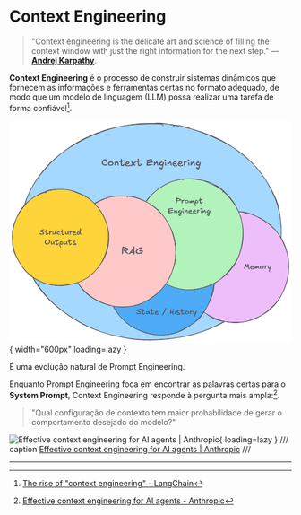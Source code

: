 # Context Engineering

> "Context engineering is the delicate art and science of filling the context window with just the right information for the next step." — **[Andrej Karpathy](https://karpathy.ai/)**.

**Context Engineering** é o processo de construir sistemas dinâmicos que fornecem as informações e ferramentas certas no formato adequado, de modo que um modelo de linguagem (LLM) possa realizar uma tarefa de forma confiável[^1].

![Context Engineering](../../assets/context-engineering.png){ width="600px" loading=lazy }

É uma evolução natural de Prompt Engineering.

Enquanto Prompt Engineering foca em encontrar as palavras certas para o **System Prompt**, Context Engineering responde à pergunta mais ampla:[^2].

> "Qual configuração de contexto tem maior probabilidade de gerar o comportamento desejado do modelo?"

![Effective context engineering for AI agents | Anthropic](https://www.anthropic.com/_next/image?url=https%3A%2F%2Fwww-cdn.anthropic.com%2Fimages%2F4zrzovbb%2Fwebsite%2Ffaa261102e46c7f090a2402a49000ffae18c5dd6-2292x1290.png&w=3840&q=75){ loading=lazy }
/// caption
[Effective context engineering for AI agents | Anthropic](https://www.anthropic.com/engineering/effective-context-engineering-for-ai-agents)
///

---

[^1]: [The rise of "context engineering" - LangChain](https://blog.langchain.com/the-rise-of-context-engineering/)
[^2]: [Effective context engineering for AI agents - Anthropic](https://www.anthropic.com/engineering/effective-context-engineering-for-ai-agents)
